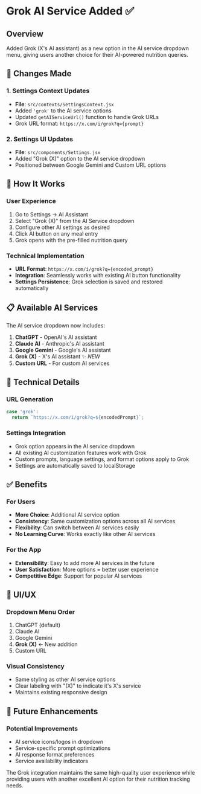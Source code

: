 # Grok AI Service Added ✅

## Overview
Added Grok (X's AI assistant) as a new option in the AI service dropdown menu, giving users another choice for their AI-powered nutrition queries.

## 🎯 Changes Made

### 1. Settings Context Updates
- **File**: `src/contexts/SettingsContext.jsx`
- Added `'grok'` to the AI service options
- Updated `getAIServiceUrl()` function to handle Grok URLs
- Grok URL format: `https://x.com/i/grok?q={prompt}`

### 2. Settings UI Updates
- **File**: `src/components/Settings.jsx`
- Added "Grok (X)" option to the AI service dropdown
- Positioned between Google Gemini and Custom URL options

## 🚀 How It Works

### User Experience
1. Go to Settings → AI Assistant
2. Select "Grok (X)" from the AI Service dropdown
3. Configure other AI settings as desired
4. Click AI button on any meal entry
5. Grok opens with the pre-filled nutrition query

### Technical Implementation
- **URL Format**: `https://x.com/i/grok?q={encoded_prompt}`
- **Integration**: Seamlessly works with existing AI button functionality
- **Settings Persistence**: Grok selection is saved and restored automatically

## 📋 Available AI Services

The AI service dropdown now includes:
1. **ChatGPT** - OpenAI's AI assistant
2. **Claude AI** - Anthropic's AI assistant  
3. **Google Gemini** - Google's AI assistant
4. **Grok (X)** - X's AI assistant ✨ *NEW*
5. **Custom URL** - For custom AI services

## 🔧 Technical Details

### URL Generation
```javascript
case 'grok':
  return `https://x.com/i/grok?q=${encodedPrompt}`;
```

### Settings Integration
- Grok option appears in the AI service dropdown
- All existing AI customization features work with Grok
- Custom prompts, language settings, and format options apply to Grok
- Settings are automatically saved to localStorage

## ✅ Benefits

### For Users
- **More Choice**: Additional AI service option
- **Consistency**: Same customization options across all AI services
- **Flexibility**: Can switch between AI services easily
- **No Learning Curve**: Works exactly like other AI services

### For the App
- **Extensibility**: Easy to add more AI services in the future
- **User Satisfaction**: More options = better user experience
- **Competitive Edge**: Support for popular AI services

## 🎨 UI/UX

### Dropdown Menu Order
1. ChatGPT (default)
2. Claude AI
3. Google Gemini
4. **Grok (X)** ← New addition
5. Custom URL

### Visual Consistency
- Same styling as other AI service options
- Clear labeling with "(X)" to indicate it's X's service
- Maintains existing responsive design

## 🔮 Future Enhancements

### Potential Improvements
- AI service icons/logos in dropdown
- Service-specific prompt optimizations
- AI response format preferences
- Service availability indicators

The Grok integration maintains the same high-quality user experience while providing users with another excellent AI option for their nutrition tracking needs.


